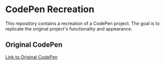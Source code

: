 # CodePen Recreation

This repository contains a recreation of a CodePen project. The goal is to replicate the original project's functionality and appearance.

## Original CodePen

[Link to Original CodePen](https://codepen.io/grimfand/pen/BaMYLmO)
